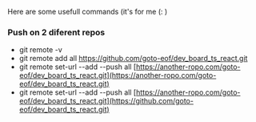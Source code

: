 
Here are some usefull commands (it's for me (: )

### Push on 2 diferent repos
- git remote -v
- git remote add all https://github.com/goto-eof/dev_board_ts_react.git
- git remote set-url --add --push all [https://another-ropo.com/goto-eof/dev_board_ts_react.git](https://another-ropo.com/goto-eof/dev_board_ts_react.git)
- git remote set-url --add --push all [https://another-ropo.com/goto-eof/dev_board_ts_react.git](https://github.com/goto-eof/dev_board_ts_react.git)
